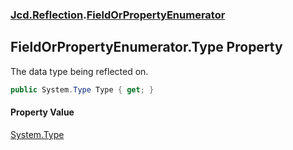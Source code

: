 ### [Jcd.Reflection](Jcd.Reflection.md 'Jcd.Reflection').[FieldOrPropertyEnumerator](FieldOrPropertyEnumerator.md 'Jcd.Reflection.FieldOrPropertyEnumerator')

## FieldOrPropertyEnumerator.Type Property

The data type being reflected on.

```csharp
public System.Type Type { get; }
```

#### Property Value
[System.Type](https://docs.microsoft.com/en-us/dotnet/api/System.Type 'System.Type')